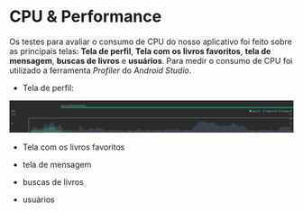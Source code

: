 # CPU & Performance

Os testes para avaliar o consumo de CPU do nosso aplicativo foi feito sobre as principais telas: **Tela de perfil**, **Tela com os livros favoritos**, **tela de mensagem**,
**buscas de livros** e **usuários**. Para medir o consumo de CPU foi utilizado a ferramenta *Profiler* do *Android Studio*.

* Tela de perfil:
<img src="img/cpu.png" alt="Tela de perfil" />

* Tela com os livros favoritos

* tela de mensagem

* buscas de livros

* usuários
